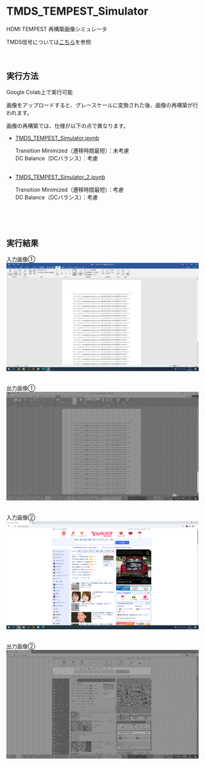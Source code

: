 # TMDS_TEMPEST_Simulator
HDMI TEMPEST 再構築画像シミュレータ

TMDS信号については[こちら](https://github.com/daianjibetu/TMDS_Signal_Simulator)を参照
<br><br><br>

## 実行方法
Google Colab上で実行可能

画像をアップロードすると、グレースケールに変換された後、画像の再構築が行われます。

画像の再構築では、仕様が以下の点で異なります。

- [TMDS_TEMPEST_Simulator.ipynb](TMDS_TEMPEST_Simulator.ipynb)

  Transition Minimized（遷移時間最短）：未考慮
  <br>
  DC Balance（DCバランス）：考慮
<br><br>
- [TMDS_TEMPEST_Simulator_2.ipynb](TMDS_TEMPEST_Simulator_2.ipynb)

  Transition Minimized（遷移時間最短）：考慮
  <br>
  DC Balance（DCバランス）：考慮

<br><br><br>

## 実行結果
入力画像①
<img src="img/1.png"><br><br>

出力画像①
<img src="img/1_TEMPEST.png"><br><br>

入力画像②
<img src="img/2.png"><br><br>

出力画像②
<img src="img/2_TEMPEST.png"><br><br>
